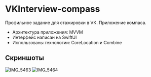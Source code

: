 # VKInterview-compass

Профильное задание для стажировки в VK. Приложение компаса.

- Архитектура приложения: MVVM
- Интерфейс написан на SwiftUI
- Использованы технологии: CoreLocation и Combine

## Скриншоты

![IMG_5463](https://github.com/demderk/VKInterview-compass/assets/31963386/fd4de406-631a-4d89-be0f-0bb38d2195b0)
![IMG_5464](https://github.com/demderk/VKInterview-compass/assets/31963386/424413f6-fe93-40d1-93fb-f1404d320bf5)

